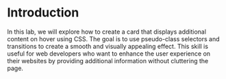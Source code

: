 # Introduction

In this lab, we will explore how to create a card that displays additional content on hover using CSS. The goal is to use pseudo-class selectors and transitions to create a smooth and visually appealing effect. This skill is useful for web developers who want to enhance the user experience on their websites by providing additional information without cluttering the page.

